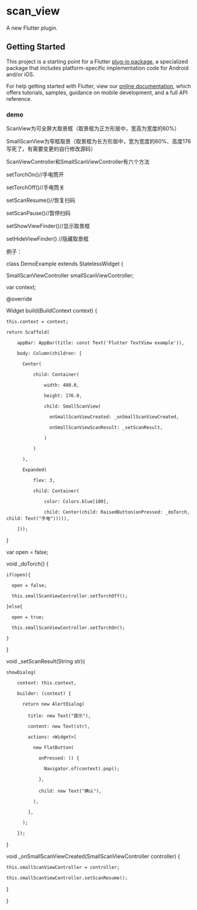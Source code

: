# scan_view

A new Flutter plugin.

## Getting Started

This project is a starting point for a Flutter
[plug-in package](https://flutter.dev/developing-packages/),
a specialized package that includes platform-specific implementation code for
Android and/or iOS.

For help getting started with Flutter, view our 
[online documentation](https://flutter.dev/docs), which offers tutorials, 
samples, guidance on mobile development, and a full API reference.

### demo
ScanView为可全屏大取景框（取景框为正方形居中，宽高为宽度的60%）

SmallScanView为窄框取景（取景框为长方形居中，宽为宽度的60%、高度176写死了，有需要变更的自行修改源码）


ScanViewController和SmallScanViewController有六个方法

setTorchOn()//手电筒开

setTorchOff()//手电筒关

setScanResume()//恢复扫码

setScanPause()//暂停扫码

setShowViewFinder()//显示取景框

setHideViewFinder() //隐藏取景框


例子：

class DemoExample extends StatelessWidget {

  SmallScanViewController smallScanViewController;
  
  var context;
  
  @override
  
  Widget build(BuildContext context) {
  
    this.context = context;
    
    return Scaffold(
    
        appBar: AppBar(title: const Text('Flutter TextView example')),
        
        body: Column(children: [
        
          Center(
          
              child: Container(
              
                  width: 480.0,
                  
                  height: 176.0,

                  child: SmallScanView(
                  
                    onSmallScanViewCreated: _onSmallScanViewCreated,
                    
                    onSmallScanViewScanResult: _setScanResult,
                    
                  )
                  
              )
              
          ),
          
          Expanded(
          
              flex: 3,
              
              child: Container(
              
                  color: Colors.blue[100],
                  
                  child: Center(child: RaisedButton(onPressed: _doTorch, child: Text("手电"))))),
                  
        ]));
        
  }
  
  
  var open = false;
  
  void _doTorch() {
  
    if(open){
    
      open = false;

      this.smallScanViewController.setTorchOff();
      
    }else{
    
      open = true;

      this.smallScanViewController.setTorchOn();
      
    }
    
  }
  


  void _setScanResult(String str){
  
    showDialog(
    
        context: this.context,
        
        builder: (context) {
        
          return new AlertDialog(
          
            title: new Text("提示"),
            
            content: new Text(str),
            
            actions: <Widget>[
            
              new FlatButton(
              
                onPressed: () {
                
                  Navigator.of(context).pop();
                  
                },
                
                child: new Text("确认"),
                
              ),
              
            ],
            
          );
          
        });
        
  }
  

  void _onSmallScanViewCreated(SmallScanViewController controller) {
  
    this.smallScanViewController = controller;
    
    this.smallScanViewController.setScanResume();
    
  }
  
}

